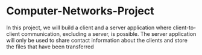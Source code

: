 # Computer-Networks-Project
In this project, we will build a client and a server application where client-to-client communication, excluding a server, is possible. The server application will only be used to share contact information about the clients and store the files that have been transferred
